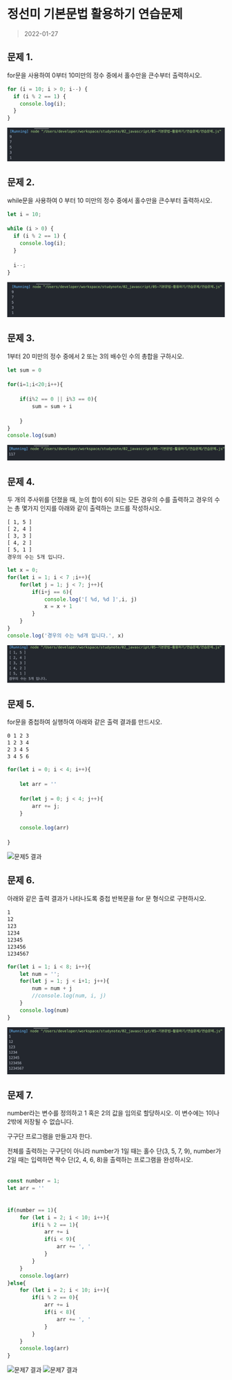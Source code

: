 # 정선미 기본문법 활용하기 연습문제
>2022-01-27

## 문제 1.

for문을 사용하여 0부터 10미만의 정수 중에서 홀수만을 큰수부터 출력하시오.

```javascript
for (i = 10; i > 0; i--) {
  if (i % 2 == 1) {
    console.log(i);
  }
}
```
![문제1 결과](./Q1.png)

## 문제 2.

while문을 사용하여 0 부터 10 미만의 정수 중에서 홀수만을 큰수부터 출력하시오.

```javascript
let i = 10;

while (i > 0) {
  if (i % 2 == 1) {
    console.log(i);
  }

  i--;
}
```
![문제2 결과](./Q2.png)

## 문제 3.

1부터 20 미만의 정수 중에서 2 또는 3의 배수인 수의 총합을 구하시오.
```javascript
let sum = 0

for(i=1;i<20;i++){
    
    if(i%2 == 0 || i%3 == 0){
        sum = sum + i
        
    }
}
console.log(sum)
```
![문제3 결과](./Q3.png)
## 문제 4.

두 개의 주사위를 던졌을 때, 눈의 합이 6이 되는 모든 경우의 수를 출력하고 경우의 수는 총 몇가지 인지를 아래와 같이 출력하는 코드를 작성하시오.

```
[ 1, 5 ]
[ 2, 4 ]
[ 3, 3 ]
[ 4, 2 ]
[ 5, 1 ]
경우의 수는 5개 입니다.
```

```javascript
let x = 0;
for(let i = 1; i < 7 ;i++){
    for(let j = 1; j < 7; j++){
        if(i+j == 6){
            console.log('[ %d, %d ]',i, j)
            x = x + 1
        }
    }
}
console.log('경우의 수는 %d개 입니다.', x)
```
![문제4 결과](./Q4.png)
## 문제 5.

for문을 중첩하여 실행하여 아래와 같은 출력 결과를 만드시오.

```
0 1 2 3 
1 2 3 4 
2 3 4 5 
3 4 5 6 
```

```javascript
for(let i = 0; i < 4; i++){

    let arr = ''
    
    for(let j = 0; j < 4; j++){
        arr += j;
    }
    
    console.log(arr)

}
```
![문제5 결과](./Q5.png)

## 문제 6.

아래와 같은 출력 결과가 나타나도록 중첩 반복문을 for 문 형식으로 구현하시오.

```
1
12
123
1234
12345
123456
1234567
```

```javascript
for(let i = 1; i < 8; i++){
    let num = '';
    for(let j = 1; j < i+1; j++){
        num = num + j
        //console.log(num, i, j)
    }
    console.log(num)
}
```
![문제6 결과](./Q6.png)

## 문제 7.

number라는 변수를 정의하고 1 혹은 2의 값을 임의로 할당하시오. 이 변수에는 1이나 2밖에 저장될 수 없습니다.

구구단 프로그램을 만들고자 한다.

전체를 출력하는 구구단이 아니라 number가 1일 때는 홀수 단(3, 5, 7, 9), number가 2일 때는 입력하면 짝수 단(2, 4, 6, 8)을 출력하는 프로그램을 완성하시오.

```javascript

const number = 1;
let arr = ''


if(number == 1){
    for (let i = 2; i < 10; i++){
        if(i % 2 == 1){
            arr += i
            if(i < 9){
                arr += ', '
            }
        }
    }
    console.log(arr)
}else{
    for (let i = 2; i < 10; i++){
        if(i % 2 == 0){
            arr += i
            if(i < 8){
                arr += ', '
            }
        }
    }
    console.log(arr)
}


```

![문제7 결과](./Q7.png)
![문제7 결과](./Q7-2.png)